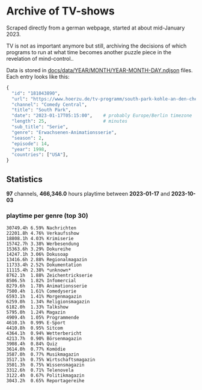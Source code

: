 # Archive of TV-shows

Scraped directly from a german webpage, started at about mid-January 2023.

TV is not as important anymore but still, archiving the decisions of which programs to run at what time
becomes another puzzle piece in the revelation of mind-control.. 

Data is stored in [docs/data/YEAR/MONTH/YEAR-MONTH-DAY.ndjson](docs/data/) files. 
Each entry looks like this:

```python
{
  "id": "181043890", 
  "url": "https://www.hoerzu.de/tv-programm/south-park-kohle-an-den-chefkoch/bid_181043890/", 
  "channel": "Comedy Central", 
  "title": "South Park", 
  "date": "2023-01-17T05:15:00",    # probably Europe/Berlin timezone 
  "length": 25,                     # minutes 
  "sub_title": "Serie", 
  "genre": "Erwachsenen-Animationsserie", 
  "season": 2, 
  "episode": 14, 
  "year": 1998, 
  "countries": ["USA"],
}
```

## Statistics

**97** channels, **466,346.0** hours playtime between **2023-01-17** and **2023-10-03**


### playtime per genre (top 30)

    30749.4h 6.59% Nachrichten
    22201.8h 4.76% Verkaufsshow
    18808.1h 4.03% Krimiserie
    15742.7h 3.38% Werbesendung
    15363.6h 3.29% Dokureihe
    14247.1h 3.06% Dokusoap
    13416.6h 2.88% Regionalmagazin
    11733.4h 2.52% Dokumentation
    11115.4h 2.38% *unknown*
    8762.1h  1.88% Zeichentrickserie
    8506.5h  1.82% Infomercial
    8279.6h  1.78% Animationsserie
    7500.4h  1.61% Comedyserie
    6593.1h  1.41% Morgenmagazin
    6259.0h  1.34% Religionsmagazin
    6182.0h  1.33% Talkshow
    5795.0h  1.24% Magazin
    4909.4h  1.05% Programmende
    4610.1h  0.99% E-Sport
    4410.8h  0.95% Sitcom
    4364.1h  0.94% Wetterbericht
    4213.7h  0.90% Börsenmagazin
    3908.4h  0.84% Quiz
    3614.0h  0.77% Komödie
    3587.0h  0.77% Musikmagazin
    3517.1h  0.75% Wirtschaftsmagazin
    3501.3h  0.75% Wissensmagazin
    3312.6h  0.71% Telenovela
    3122.4h  0.67% Politikmagazin
    3043.2h  0.65% Reportagereihe
